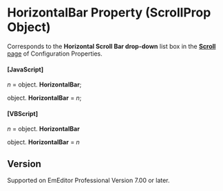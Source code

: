 # HorizontalBar Property (ScrollProp Object)

Corresponds to the **Horizontal Scroll Bar drop-down** list box in the [**Scroll** page](../../dlg/properties/scroll/index) of Configuration Properties.

#### \[JavaScript\]

_n_ =
object. **HorizontalBar**;

object. **HorizontalBar** = _n_;

#### \[VBScript\]

_n_ =
object. **HorizontalBar**

object. **HorizontalBar** = _n_

## Version

Supported on EmEditor Professional Version 7.00 or later.

